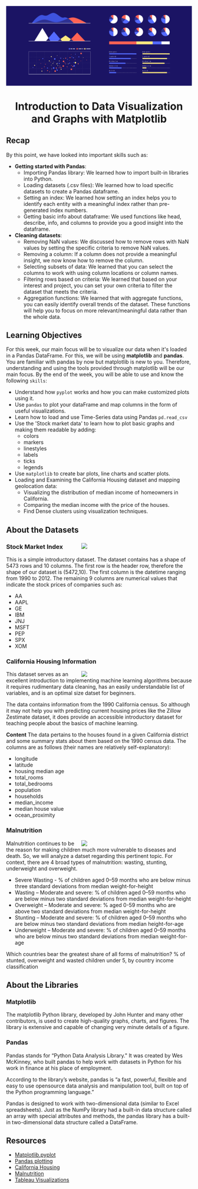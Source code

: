 <img src="assets/data-visualize-readme.png" align = "center">

# <div align="center">Introduction to Data Visualization and Graphs with Matplotlib</div>

## Recap
By this point, we have looked into important skills such as:
- **Getting started with Pandas**:
    - Importing Pandas library: We learned how to import built-in libraries into Python.
    - Loading datasets (.csv files): We learned how to load specific datasets to create a Pandas dataframe.
    - Setting an index: We learned how setting an index helps you to identify each entity with a meaningful index rather than pre-generated index numbers.
    - Getting basic info about dataframe: We used functions like head, describe, info, and columns to provide you a good insight into the dataframe.
- **Cleaning datasets**:
    - Removing NaN values: We discussed how to remove rows with NaN values by setting the specific criteria to remove NaN values.
    - Removing a column: If a column does not provide a meaningful insight, we now know how to remove the column.
    - Selecting subsets of data: We learned that you can select the columns to work with using column locations or column names.
    - Filtering rows based on criteria: We learned that based on your interest and project, you can set your own criteria to filter the dataset that meets the criteria.
    - Aggregation functions: We learned that with aggregate functions, you can easily identify overall trends of the dataset. These functions will help you to focus on more relevant/meaningful data rather than the whole data.

## Learning Objectives
For this week, our main focus will be to visualize our data when it's loaded in a Pandas DataFrame. For this, we will be using **matplotlib** and **pandas**. You are familiar with pandas by now but matplotlib is new to you. Therefore, understanding and using the tools provided through matplotlib will be our main focus. By the end of the week, you will be able to use and know the following ```skills```:
- Understand how  ```pyplot``` works and how you can make customized plots using it.
- Use ```pandas``` to plot your dataFrame and map columns in the form of useful visualizations.
- Learn how to load and use Time-Series data using Pandas ```pd.read_csv```
- Use the 'Stock market data' to learn how to plot basic graphs and making them readable by adding:
  - colors
  - markers
  - linestyles
  - labels
  - ticks
  - legends
- Use ```matplotlib``` to create bar plots, line charts and scatter plots.
- Loading and Examining the California Housing dataset and mapping geolocation data:
  - Visualizing the distribution of median income of homeowners in California.
  - Comparing the median income with the price of the houses.
  - Find Dense clusters using visualization techniques.

## About the Datasets
### Stock Market Index <img src="https://github.com/ShayanRiyaz/DigitalHistory/blob/master/Week4-Introduction-to-data-visualization-and-graphs-with-matplotlib/assets/wallstreet.png?raw=1" width="300" align="right">

This is a simple introductory dataset. The dataset contains has a shape of 5473 rows and 10 columns. The first row is the header row, therefore the shape of our dataset is (5472,10). The first column is the datetime ranging from 1990 to 2012. The remaining 9 columns are numerical values that indicate the stock prices of companies such as:
- AA 
- AAPL 
- GE 
- IBM 
- JNJ 
- MSFT 
- PEP 
- SPX 
- XOM

### California Housing Information <a name="CaliforniaHousing"></a>
<img src="https://github.com/ShayanRiyaz/DigitalHistory/blob/master/Week4-Introduction-to-data-visualization-and-graphs-with-matplotlib/assets/california.png?raw=1" width="300" align="right">

This dataset serves as an excellent introduction to implementing machine learning algorithms because it requires rudimentary data cleaning, has an easily understandable list of variables, and is an optimal size datset for beginners.

The data contains information from the 1990 California census. So although it may not help you with predicting current housing prices like the Zillow Zestimate dataset, it does provide an accessible introductory dataset for teaching people about the basics of machine learning.

**Content**
The data pertains to the houses found in a given California district and some summary stats about them based on the 1990 census data. The columns are as follows (their names are relatively self-explanatory):

- longitude
- latitude
- housing median age
- total_rooms
- total_bedrooms
- population
- households
- median_income
- median house value
- ocean_proximity

### Malnutrition <a name="Malnutrition"></a>
<img src="https://github.com/ShayanRiyaz/DigitalHistory/blob/master/Week4-Introduction-to-data-visualization-and-graphs-with-matplotlib/assets/malnutrition.png?raw=1" width="300" align="right">

Malnutrition continues to be the reason for making children much more vulnerable to diseases and death.
So, we will analyze a datset regarding this pertinent topic. For context, there are 4 broad types of malnutrition: wasting, stunting, underweight and overweight.

- Severe Wasting - % of children aged 0–59 months who are below minus three standard deviations from median weight-for-height
- Wasting – Moderate and severe: % of children aged 0–59 months who are below minus two standard deviations from median weight-for-height
- Overweight – Moderate and severe: % aged 0-59 months who are above two standard deviations from median weight-for-height
- Stunting – Moderate and severe: % of children aged 0–59 months who are below minus two standard deviations from median height-for-age
- Underweight – Moderate and severe: % of children aged 0–59 months who are below minus two standard deviations from median weight-for-age

Which countries bear the greatest share of all forms of malnutrition?
% of stunted, overweight and wasted children under 5, by country income classification

## About the Libraries

### Matplotlib
The matplotlib Python library, developed by John Hunter and many other contributors, is used to create high-quality graphs, charts, and figures. The library is extensive and capable of changing very minute details of a figure.

### Pandas
Pandas stands for “Python Data Analysis Library." It was created by Wes McKinney, who built pandas to help work with datasets in Python for his work in finance at his place of employment.

According to the library’s website, pandas is “a fast, powerful, flexible and easy to use opensource data analysis and manipulation tool, built on top of the Python programming language.”

Pandas is designed to work with two-dimensional data (similar to Excel spreadsheets). Just as the NumPy library had a built-in data structure called an array with special attributes and methods, the pandas library has a built-in two-dimensional data structure called a DataFrame.



## Resources
- [Matplotlib.pyplot](https://matplotlib.org/3.3.0/api/_as_gen/matplotlib.pyplot.html)
- [Pandas plotting](https://pandas.pydata.org/pandas-docs/version/0.23.4/generated/pandas.DataFrame.plot.html)
- [California Housing](https://www.kaggle.com/camnugent/california-housing-prices)
- [Malnutrition](https://www.kaggle.com/ruchi798/malnutrition-across-the-globe?select=malnutrition-estimates.csv)
- [Tableau Visualizations](https://public.tableau.com/profile/ruchi.bhatia#!/vizhome/MalnutritionAnalysis/MalnutritionAnalysis)

